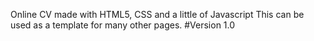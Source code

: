 Online CV made with HTML5, CSS and a little of Javascript
This can be used as a template for many other pages.
#Version 1.0
